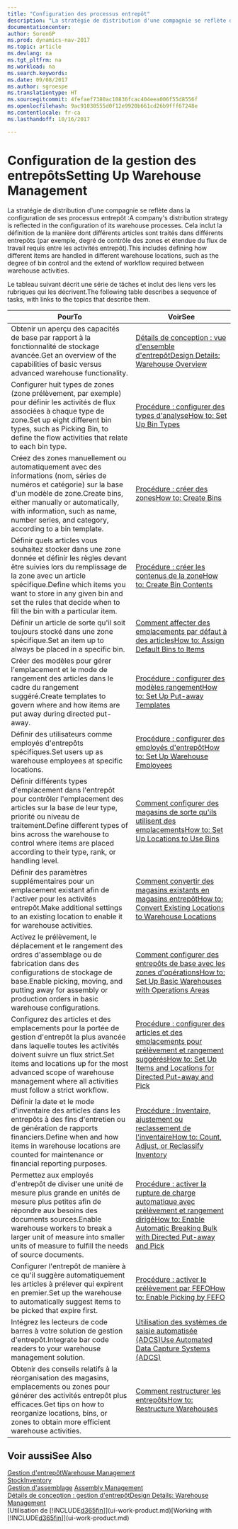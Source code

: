 ```yaml
---
title: "Configuration des processus entrepôt"
description: "La stratégie de distribution d'une compagnie se reflète dans la configuration de ses processus entrepôt : Cela inclut la définition de la manière dont différents articles sont traités dans différents entrepôts (par exemple, degré de contrôle des zones et étendue du flux de travail requis entre les activités entrepôt)."
documentationcenter: 
author: SorenGP
ms.prod: dynamics-nav-2017
ms.topic: article
ms.devlang: na
ms.tgt_pltfrm: na
ms.workload: na
ms.search.keywords: 
ms.date: 09/08/2017
ms.author: sgroespe
ms.translationtype: HT
ms.sourcegitcommit: 4fefaef7380ac10836fcac404eea006f55d8556f
ms.openlocfilehash: 9ac91030555d0f12e9920b661cd26b9fff67248e
ms.contentlocale: fr-ca
ms.lasthandoff: 10/16/2017

---
```

# <a name="setting-up-warehouse-management"></a><span data-ttu-id="08695-104">Configuration de la gestion des entrepôts</span><span class="sxs-lookup"><span data-stu-id="08695-104">Setting Up Warehouse Management</span></span>
<span data-ttu-id="08695-105">La stratégie de distribution d'une compagnie se reflète dans la configuration de ses processus entrepôt :</span><span class="sxs-lookup"><span data-stu-id="08695-105">A company's distribution strategy is reflected in the configuration of its warehouse processes.</span></span> <span data-ttu-id="08695-106">Cela inclut la définition de la manière dont différents articles sont traités dans différents entrepôts (par exemple, degré de contrôle des zones et étendue du flux de travail requis entre les activités entrepôt).</span><span class="sxs-lookup"><span data-stu-id="08695-106">This includes defining how different items are handled in different warehouse locations, such as the degree of bin control and the extend of workflow required between warehouse activities.</span></span>  

 <span data-ttu-id="08695-107">Le tableau suivant décrit une série de tâches et inclut des liens vers les rubriques qui les décrivent.</span><span class="sxs-lookup"><span data-stu-id="08695-107">The following table describes a sequence of tasks, with links to the topics that describe them.</span></span>   

|<span data-ttu-id="08695-108">**Pour**</span><span class="sxs-lookup"><span data-stu-id="08695-108">**To**</span></span>|<span data-ttu-id="08695-109">**Voir**</span><span class="sxs-lookup"><span data-stu-id="08695-109">**See**</span></span>|  
|------------|-------------|  
|<span data-ttu-id="08695-110">Obtenir un aperçu des capacités de base par rapport à la fonctionnalité de stockage avancée.</span><span class="sxs-lookup"><span data-stu-id="08695-110">Get an overview of the capabilities of basic versus advanced warehouse functionality.</span></span>|[<span data-ttu-id="08695-111">Détails de conception : vue d'ensemble d'entrepôt</span><span class="sxs-lookup"><span data-stu-id="08695-111">Design Details: Warehouse Overview</span></span>](design-details-warehouse-overview.md)|  
|<span data-ttu-id="08695-112">Configurer huit types de zones (zone prélèvement, par exemple) pour définir les activités de flux associées à chaque type de zone.</span><span class="sxs-lookup"><span data-stu-id="08695-112">Set up eight different bin types, such as Picking Bin, to define the flow activities that relate to each bin type.</span></span>|[<span data-ttu-id="08695-113">Procédure : configurer des types d'analyse</span><span class="sxs-lookup"><span data-stu-id="08695-113">How to: Set Up Bin Types</span></span>](warehouse-how-to-set-up-bin-types.md)|  
|<span data-ttu-id="08695-114">Créez des zones manuellement ou automatiquement avec des informations (nom, séries de numéros et catégorie) sur la base d'un modèle de zone.</span><span class="sxs-lookup"><span data-stu-id="08695-114">Create bins, either manually or automatically, with information, such as name, number series, and category, according to a bin template.</span></span>|[<span data-ttu-id="08695-115">Procédure : créer des zones</span><span class="sxs-lookup"><span data-stu-id="08695-115">How to: Create Bins</span></span>](warehouse-how-to-create-individual-bins.md)|  
|<span data-ttu-id="08695-116">Définir quels articles vous souhaitez stocker dans une zone donnée et définir les règles devant être suivies lors du remplissage de la zone avec un article spécifique.</span><span class="sxs-lookup"><span data-stu-id="08695-116">Define which items you want to store in any given bin and set the rules that decide when to fill the bin with a particular item.</span></span>|[<span data-ttu-id="08695-117">Procédure : créer les contenus de la zone</span><span class="sxs-lookup"><span data-stu-id="08695-117">How to: Create Bin Contents</span></span>](warehouse-how-to-set-up-bin-contents.md)|  
|<span data-ttu-id="08695-118">Définir un article de sorte qu'il soit toujours stocké dans une zone spécifique.</span><span class="sxs-lookup"><span data-stu-id="08695-118">Set an item up to always be placed in a specific bin.</span></span>|[<span data-ttu-id="08695-119">Comment affecter des emplacements par défaut à des articles</span><span class="sxs-lookup"><span data-stu-id="08695-119">How to: Assign Default Bins to Items</span></span>](warehouse-how-to-assign-default-bins-to-items.md)|
|<span data-ttu-id="08695-120">Créer des modèles pour gérer l'emplacement et le mode de rangement des articles dans le cadre du rangement suggéré.</span><span class="sxs-lookup"><span data-stu-id="08695-120">Create templates to govern where and how items are put away during directed put-away.</span></span>|[<span data-ttu-id="08695-121">Procédure : configurer des modèles rangement</span><span class="sxs-lookup"><span data-stu-id="08695-121">How to: Set Up Put-away Templates</span></span>](warehouse-how-to-set-up-put-away-templates.md)|
|<span data-ttu-id="08695-122">Définir des utilisateurs comme employés d'entrepôts spécifiques.</span><span class="sxs-lookup"><span data-stu-id="08695-122">Set users up as warehouse employees at specific locations.</span></span>|[<span data-ttu-id="08695-123">Procédure : configurer des employés d'entrepôt</span><span class="sxs-lookup"><span data-stu-id="08695-123">How to: Set Up Warehouse Employees</span></span>](warehouse-how-to-set-up-warehouse-employees.md)|
|<span data-ttu-id="08695-124">Définir différents types d'emplacement dans l'entrepôt pour contrôler l'emplacement des articles sur la base de leur type, priorité ou niveau de traitement.</span><span class="sxs-lookup"><span data-stu-id="08695-124">Define different types of bins across the warehouse to control where items are placed according to their type, rank, or handling level.</span></span>|[<span data-ttu-id="08695-125">Comment configurer des magasins de sorte qu'ils utilisent des emplacements</span><span class="sxs-lookup"><span data-stu-id="08695-125">How to: Set Up Locations to Use Bins</span></span>](warehouse-how-to-set-up-locations-to-use-bins.md)|
|<span data-ttu-id="08695-126">Définir des paramètres supplémentaires pour un emplacement existant afin de l'activer pour les activités entrepôt.</span><span class="sxs-lookup"><span data-stu-id="08695-126">Make additional settings to an existing location to enable it for warehouse activities.</span></span>|[<span data-ttu-id="08695-127">Comment convertir des magasins existants en magasins entrepôt</span><span class="sxs-lookup"><span data-stu-id="08695-127">How to: Convert Existing Locations to Warehouse Locations</span></span>](warehouse-how-to-convert-existing-locations-to-warehouse-locations.md)|
|<span data-ttu-id="08695-128">Activez le prélèvement, le déplacement et le rangement des ordres d'assemblage ou de fabrication dans des configurations de stockage de base.</span><span class="sxs-lookup"><span data-stu-id="08695-128">Enable picking, moving, and putting away for assembly or production orders in basic warehouse configurations.</span></span>|[<span data-ttu-id="08695-129">Comment configurer des entrepôts de base avec les zones d'opérations</span><span class="sxs-lookup"><span data-stu-id="08695-129">How to: Set Up Basic Warehouses with Operations Areas</span></span>](warehouse-how-to-set-up-basic-warehouses-with-operations-areas.md)|  
|<span data-ttu-id="08695-130">Configurez des articles et des emplacements pour la portée de gestion d'entrepôt la plus avancée dans laquelle toutes les activités doivent suivre un flux strict.</span><span class="sxs-lookup"><span data-stu-id="08695-130">Set items and locations up for the most advanced scope of warehouse management where all activities must follow a strict workflow.</span></span>|[<span data-ttu-id="08695-131">Procédure : configurer des articles et des emplacements pour prélèvement et rangement suggérés</span><span class="sxs-lookup"><span data-stu-id="08695-131">How to: Set Up Items and Locations for Directed Put-away and Pick</span></span>](warehouse-how-to-set-up-items-for-directed-put-away-and-pick.md)|  
|<span data-ttu-id="08695-132">Définir la date et le mode d'inventaire des articles dans les entrepôts à des fins d'entretien ou de génération de rapports financiers.</span><span class="sxs-lookup"><span data-stu-id="08695-132">Define when and how items in warehouse locations are counted for maintenance or financial reporting purposes.</span></span>|[<span data-ttu-id="08695-133">Procédure : Inventaire, ajustement ou reclassement de l'inventaire</span><span class="sxs-lookup"><span data-stu-id="08695-133">How to: Count, Adjust, or Reclassify Inventory</span></span>](inventory-how-count-adjust-reclassify.md)|
|<span data-ttu-id="08695-134">Permettez aux employés d'entrepôt de diviser une unité de mesure plus grande en unités de mesure plus petites afin de répondre aux besoins des documents sources.</span><span class="sxs-lookup"><span data-stu-id="08695-134">Enable warehouse workers to break a larger unit of measure into smaller units of measure to fulfill the needs of source documents.</span></span>|[<span data-ttu-id="08695-135">Procédure : activer la rupture de charge automatique avec prélèvement et rangement dirigé</span><span class="sxs-lookup"><span data-stu-id="08695-135">How to: Enable Automatic Breaking Bulk with Directed Put-away and Pick</span></span>](warehouse-enable-automatic-breaking-bulk-with-directed-put-away-and-pick.md)|  
|<span data-ttu-id="08695-136">Configurer l'entrepôt de manière à ce qu'il suggère automatiquement les articles à prélever qui expirent en premier.</span><span class="sxs-lookup"><span data-stu-id="08695-136">Set up the warehouse to automatically suggest items to be picked that expire first.</span></span>|[<span data-ttu-id="08695-137">Procédure : activer le prélèvement par FEFO</span><span class="sxs-lookup"><span data-stu-id="08695-137">How to: Enable Picking by FEFO</span></span>](warehouse-picking-by-fefo.md)|
|<span data-ttu-id="08695-138">Intégrez les lecteurs de code barres à votre solution de gestion d'entrepôt.</span><span class="sxs-lookup"><span data-stu-id="08695-138">Integrate bar code readers to your warehouse management solution.</span></span>|[<span data-ttu-id="08695-139">Utilisation des systèmes de saisie automatisée (ADCS)</span><span class="sxs-lookup"><span data-stu-id="08695-139">Use Automated Data Capture Systems (ADCS)</span></span>](warehouse-use-automated-data-capture-systems-adcs.md)|  
|<span data-ttu-id="08695-140">Obtenir des conseils relatifs à la réorganisation des magasins, emplacements ou zones pour générer des activités entrepôt plus efficaces.</span><span class="sxs-lookup"><span data-stu-id="08695-140">Get tips on how to reorganize locations, bins, or zones to obtain more efficient warehouse activities.</span></span>|[<span data-ttu-id="08695-141">Comment restructurer les entrepôts</span><span class="sxs-lookup"><span data-stu-id="08695-141">How to: Restructure Warehouses</span></span>](warehouse-how-to-restructure-warehouses.md)|  

## <a name="see-also"></a><span data-ttu-id="08695-142">Voir aussi</span><span class="sxs-lookup"><span data-stu-id="08695-142">See Also</span></span>  
[<span data-ttu-id="08695-143">Gestion d'entrepôt</span><span class="sxs-lookup"><span data-stu-id="08695-143">Warehouse Management</span></span>](warehouse-manage-warehouse.md)  
[<span data-ttu-id="08695-144">Stock</span><span class="sxs-lookup"><span data-stu-id="08695-144">Inventory</span></span>](inventory-manage-inventory.md)  
<span data-ttu-id="08695-145">[Gestion d'assemblage](assembly-assemble-items.md)  </span><span class="sxs-lookup"><span data-stu-id="08695-145">[Assembly Management](assembly-assemble-items.md)  </span></span>  
[<span data-ttu-id="08695-146">Détails de conception : gestion d'entrepôt</span><span class="sxs-lookup"><span data-stu-id="08695-146">Design Details: Warehouse Management</span></span>](design-details-warehouse-management.md)  
<span data-ttu-id="08695-147">[Utilisation de [!INCLUDE[d365fin](includes/d365fin_md.md)]](ui-work-product.md)</span><span class="sxs-lookup"><span data-stu-id="08695-147">[Working with [!INCLUDE[d365fin](includes/d365fin_md.md)]](ui-work-product.md)</span></span>

